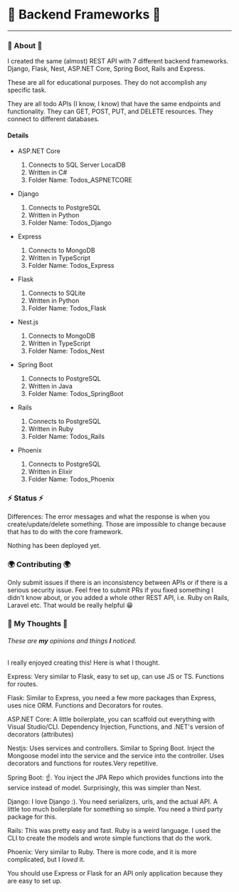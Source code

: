 # 🚩 Backend Frameworks 🚩

---

### 🚀 About 🚀

I created the same (almost) REST API with 7 different backend frameworks. Django, Flask, Nest, ASP.NET Core, Spring
Boot, Rails and Express. <br>

These are all for educational purposes. They do not accomplish any specific task. <br>

They are all todo APIs (I know, I know) that have the same endpoints and functionality. They can GET, POST, PUT, and
DELETE resources. They connect to different databases.

#### Details

- ASP.NET Core

	1. Connects to SQL Server LocalDB
	2. Written in C#
	3. Folder Name: Todos_ASPNETCORE

- Django

	1. Connects to PostgreSQL
	2. Written in Python
	3. Folder Name: Todos_Django

- Express

	1. Connects to MongoDB
	2. Written in TypeScript
	3. Folder Name: Todos_Express

- Flask

	1. Connects to SQLite
	2. Written in Python
	3. Folder Name: Todos_Flask

- Nest.js

	1. Connects to MongoDB
	2. Written in TypeScript
	3. Folder Name: Todos_Nest

- Spring Boot

	1. Connects to PostgreSQL
	2. Written in Java
	3. Folder Name: Todos_SpringBoot

- Rails

	1. Connects to PostgreSQL
	2. Written in Ruby
	3. Folder Name: Todos_Rails

- Phoenix

	1. Connects to PostgreSQL
	2. Written in Elixir
	3. Folder Name: Todos_Phoenix

### ⚡ Status ⚡

Differences: The error messages and what the response is when you create/update/delete something. Those are impossible
to change because that has to do with the core framework.

Nothing has been deployed yet.

### 🌍 Contributing 🌍

Only submit issues if there is an inconsistency between APIs or if there is a serious security issue. Feel free to
submit PRs if you fixed something I didn't know about, or you added a whole other REST API, i.e. Ruby on Rails, Laravel
etc. That would be really helpful 😁

### 💭 My Thoughts 💭

###### _These are **my** opinions and things **I** noticed._

I really enjoyed creating this! Here is what I thought.

Express: Very similar to Flask, easy to set up, can use JS or TS. Functions for routes.

Flask: Similar to Express, you need a few more packages than Express, uses nice ORM. Functions and Decorators for
routes.

ASP.NET Core: A little boilerplate, you can scaffold out everything with Visual Studio/CLI. Dependency Injection,
Functions, and .NET's version of decorators (attributes)

Nestjs: Uses services and controllers. Similar to Spring Boot. Inject the Mongoose model into the service and the
service into the controller. Uses decorators and functions for routes.Very repetitive.

Spring Boot: ☝️. You inject the JPA Repo which provides functions into the service instead of model. Surprisingly, this
was simpler than Nest.

Django: I love Django :). You need serializers, urls, and the actual API. A little too much boilerplate for something so
simple. You need a third party package for this.

Rails: This was pretty easy and fast. Ruby is a weird language. I used the CLI to create the models and wrote simple
functions that do the work.

Phoenix: Very similar to Ruby. There is more code, and it is more complicated, but I *loved* it.

You should use Express or Flask for an API only application because they are easy to set up.
